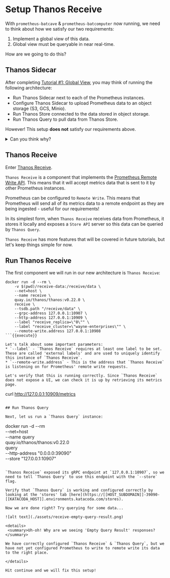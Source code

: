 # Setup Thanos Receive

With `prometheus-batcave` & `prometheus-batcomputer` now running, we need to think about how we satisfy our two requirements:
1. Implement a global view of this data.
1. Global view must be queryable in near real-time.

How are we going to do this?

## Thanos Sidecar

After completing [Tutorial #1: Global View](https://www.katacoda.com/thanos/courses/thanos/1-globalview), you may think of running the following architecture:

* Run Thanos Sidecar next to each of the Prometheus instances.
* Configure Thanos Sidecar to upload Prometheus data to an object storage (S3, GCS, Minio).
* Run Thanos Store connected to the data stored in object storage.
* Run Thanos Query to pull data from Thanos Store.

However! This setup **does not** satisfy our requirements above.

<details>
 <summary>Can you think why?</summary>

Since we cannot access the `Thanos Sidecar` directly - we cannot query metrics data in real-time.

`Thanos Sidecar` only uploads `blocks` of metrics data that have been written to disk, which happens every 2 hours in Prometheus.
<br>
This means that the Global View would be at least 2 hours out of date, and does not satisfy requirement #2.
</details>

## Thanos Receive

Enter [Thanos Receive](https://thanos.io/tip/components/receive.md/).

`Thanos Receive` is a component that implements the [Prometheus Remote Write API](https://prometheus.io/docs/prometheus/latest/configuration/configuration/#remote_write). This means that it will accept metrics data that is sent to it by other Prometheus instances.

Prometheus can be configured to `Remote Write`. This means that Prometheus will send all of its metrics data to a remote endpoint as they are being ingested - useful for our requirements!

In its simplest form, when `Thanos Receive` receives data from Prometheus, it stores it locally and exposes a `Store API` server so this data can be queried by `Thanos Query`.

`Thanos Receive` has more features that will be covered in future tutorials, but let's keep things simple for now.

## Run Thanos Receive

The first component we will run in our new architecture is `Thanos Receive`:

```
docker run -d --rm \
    -v $(pwd)/receive-data:/receive/data \
    --net=host \
    --name receive \
    quay.io/thanos/thanos:v0.22.0 \
    receive \
    --tsdb.path "/receive/data" \
    --grpc-address 127.0.0.1:10907 \
    --http-address 127.0.0.1:10909 \
    --label "receive_replica=\"0\"" \
    --label "receive_cluster=\"wayne-enterprises\"" \
    --remote-write.address 127.0.0.1:10908
```{{execute}}

Let's talk about some important parameters:
* `--label` - `Thanos Receive` requires at least one label to be set. These are called 'external labels' and are used to uniquely identify this instance of `Thanos Receive`.
* `--remote-write.address` - This is the address that `Thanos Receive` is listening on for Prometheus' remote write requests.

Let's verify that this is running correctly. Since `Thanos Receive` does not expose a UI, we can check it is up by retrieving its metrics page.

```
curl http://127.0.0.1:10909/metrics
```{{execute}}

## Run Thanos Query

Next, let us run a `Thanos Query` instance:

```
docker run -d --rm \
    --net=host \
    --name query \
    quay.io/thanos/thanos:v0.22.0 \
    query \
    --http-address "0.0.0.0:39090" \
    --store "127.0.0.1:10907"
```{{execute}}

`Thanos Receive` exposed its gRPC endpoint at `127.0.0.1:10907`, so we need to tell `Thanos Query` to use this endpoint with the `--store` flag.

Verify that `Thanos Query` is working and configured correctly by looking at the 'stores' tab [here](https://[[HOST_SUBDOMAIN]]-39090-[[KATACODA_HOST]].environments.katacoda.com/stores).

Now we are done right? Try querying for some data...

![alt text](./assets/receive-empty-query-result.png)

<details>
 <summary>Uh-oh! Why are we seeing 'Empty Query Result' responses?</summary>

We have correctly configured `Thanos Receive` & `Thanos Query`, but we have not yet configured Prometheus to write to remote write its data to the right place.

</details>

Hit continue and we will fix this setup!